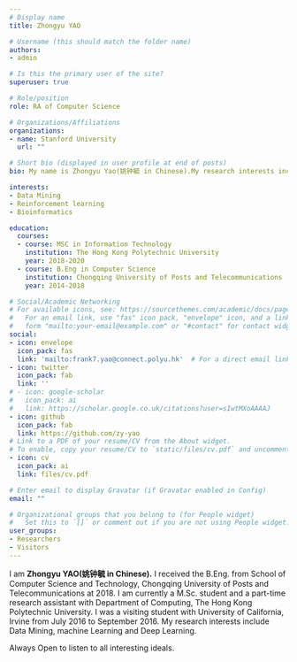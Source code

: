 ```yaml
---
# Display name
title: Zhongyu YAO

# Username (this should match the folder name)
authors:
- admin

# Is this the primary user of the site?
superuser: true

# Role/position
role: RA of Computer Science

# Organizations/Affiliations
organizations:
- name: Stanford University
  url: ""

# Short bio (displayed in user profile at end of posts)
bio: My name is Zhongyu Yao(姚钟毓 in Chinese).My research interests include data mining, machine learning and deep learning.

interests:
- Data Mining
- Reinforcement learning
- Bioinformatics

education:
  courses:
  - course: MSC in Information Technology
    institution: The Hong Kong Polytechnic University
    year: 2018-2020
  - course: B.Eng in Computer Science
    institution: Chongqing University of Posts and Telecommunications
    year: 2014-2018

# Social/Academic Networking
# For available icons, see: https://sourcethemes.com/academic/docs/page-builder/#icons
#   For an email link, use "fas" icon pack, "envelope" icon, and a link in the
#   form "mailto:your-email@example.com" or "#contact" for contact widget.
social:
- icon: envelope
  icon_pack: fas
  link: 'mailto:frank7.yao@connect.polyu.hk'  # For a direct email link, use "mailto:frank7.yao@connect.polyu.hk".
- icon: twitter
  icon_pack: fab
  link: ''
# - icon: google-scholar
#   icon_pack: ai
#   link: https://scholar.google.co.uk/citations?user=sIwtMXoAAAAJ
- icon: github
  icon_pack: fab
  link: https://github.com/zy-yao
# Link to a PDF of your resume/CV from the About widget.
# To enable, copy your resume/CV to `static/files/cv.pdf` and uncomment the lines below.
- icon: cv
  icon_pack: ai
  link: files/cv.pdf

# Enter email to display Gravatar (if Gravatar enabled in Config)
email: ""

# Organizational groups that you belong to (for People widget)
#   Set this to `[]` or comment out if you are not using People widget.
user_groups:
- Researchers
- Visitors
---
```


I am **Zhongyu YAO(姚钟毓 in Chinese).** I received the B.Eng. from School of Computer Science and Technology, Chongqing University of Posts and Telecommunications at 2018. I am currently a M.Sc. student and a part-time research assistant with Department of Computing, The Hong Kong Polytechnic University. I was a visiting student with University of California, Irvine from July 2016 to September 2016. My research interests include Data Mining, machine Learning and Deep Learning.

Always Open to listen to all interesting ideals.
